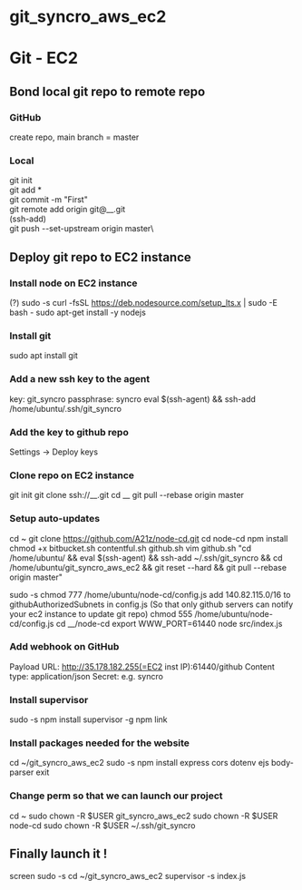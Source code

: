 # git_syncro_aws_ec2
# Git - EC2
## Bond local git repo to remote repo
### GitHub
create repo, main branch = master
### Local
git init\
git add *\
git commit -m "First"\
git remote add origin git@__.git\
(ssh-add)\
git push --set-upstream origin master\

## Deploy git repo to EC2 instance
### Install node on EC2 instance
(?) sudo -s
curl -fsSL https://deb.nodesource.com/setup_lts.x | sudo -E bash -
sudo apt-get install -y nodejs

### Install git
sudo apt install git

### Add a new ssh key to the agent
key: git_syncro
passphrase: syncro
eval $(ssh-agent) && ssh-add /home/ubuntu/.ssh/git_syncro

### Add the key to github repo
Settings -> Deploy keys

### Clone repo on EC2 instance
git init
git clone ssh://__.git
cd __
git pull --rebase origin master


### Setup auto-updates
cd ~
git clone https://github.com/A21z/node-cd.git
cd node-cd
npm install
chmod +x bitbucket.sh contentful.sh github.sh
vim github.sh
"cd /home/ubuntu/ && eval $(ssh-agent) && ssh-add ~/.ssh/git_syncro && cd /home/ubuntu/git_syncro_aws_ec2 && git reset --hard && git pull --rebase origin master"

sudo -s
  chmod 777 /home/ubuntu/node-cd/config.js
  add 140.82.115.0/16 to githubAuthorizedSubnets in config.js (So that only github servers can notify your ec2 instance to update git repo)
  chmod 555 /home/ubuntu/node-cd/config.js
  cd __/node-cd
  export WWW_PORT=61440
  node src/index.js

### Add webhook on GitHub
Payload URL: http://35.178.182.255(=EC2 inst IP):61440/github
Content type: application/json
Secret: e.g. syncro

### Install supervisor
sudo -s
npm install supervisor -g
npm link

### Install packages needed for the website
cd ~/git_syncro_aws_ec2
sudo -s
npm install express cors dotenv ejs body-parser
exit

### Change perm so that we can launch our project
cd ~
sudo chown -R $USER git_syncro_aws_ec2
sudo chown -R $USER node-cd
sudo chown -R $USER ~/.ssh/git_syncro

## Finally launch it !
screen
sudo -s
cd ~/git_syncro_aws_ec2
supervisor -s index.js

